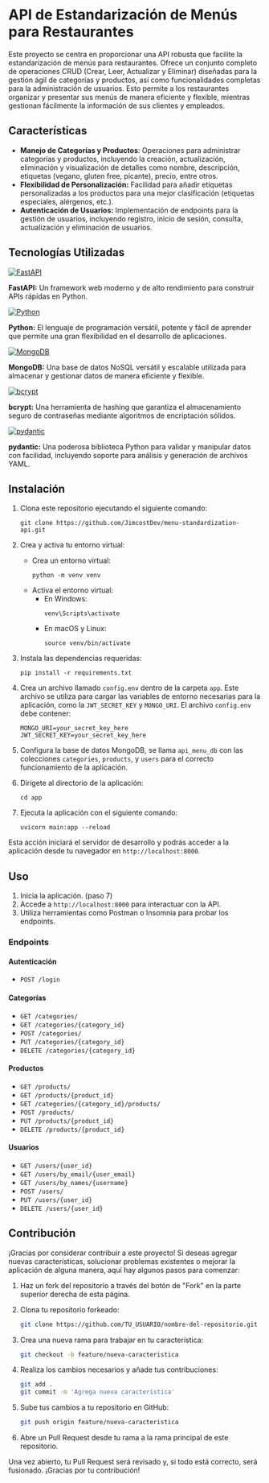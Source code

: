 # API de Estandarización de Menús para Restaurantes

Este proyecto se centra en proporcionar una API robusta que facilite la estandarización de menús para restaurantes. Ofrece un conjunto completo de operaciones CRUD (Crear, Leer, Actualizar y Eliminar) diseñadas para la gestión ágil de categorías y productos, así como funcionalidades completas para la administración de usuarios. Esto permite a los restaurantes organizar y presentar sus menús de manera eficiente y flexible, mientras gestionan fácilmente la información de sus clientes y empleados.

## Características

- **Manejo de Categorías y Productos**: Operaciones para administrar categorías y productos, incluyendo la creación, actualización, eliminación y visualización de detalles como nombre, descripción, etiquetas (vegano, gluten free, picante), precio, entre otros.
- **Flexibilidad de Personalización:** Facilidad para añadir etiquetas personalizadas a los productos para una mejor clasificación (etiquetas especiales, alérgenos, etc.).
- **Autenticación de Usuarios:** Implementación de endpoints para la gestión de usuarios, incluyendo registro, inicio de sesión, consulta, actualización y eliminación de usuarios.

## Tecnologías Utilizadas

[![FastAPI](https://img.shields.io/badge/FastAPI-00599C?style=for-the-badge&logo=fastapi&logoColor=white&labelColor=101010)](https://fastapi.tiangolo.com/)

**FastAPI:** Un framework web moderno y de alto rendimiento para construir APIs rápidas en Python.

[![Python](https://img.shields.io/badge/Python-1f425f?style=for-the-badge&logo=python&logoColor=white&labelColor=101010)]()

**Python:** El lenguaje de programación versátil, potente y fácil de aprender que permite una gran flexibilidad en el desarrollo de aplicaciones.

[![MongoDB](https://img.shields.io/badge/MongoDB-47A248?style=for-the-badge&logo=mongodb&logoColor=white&labelColor=101010)]()

**MongoDB:** Una base de datos NoSQL versátil y escalable utilizada para almacenar y gestionar datos de manera eficiente y flexible.

[![bcrypt](https://img.shields.io/badge/bcrypt-00457C?style=for-the-badge&logoColor=white&labelColor=101010)]()

**bcrypt:** Una herramienta de hashing que garantiza el almacenamiento seguro de contraseñas mediante algoritmos de encriptación sólidos.

[![pydantic](https://img.shields.io/badge/pydantic-DA11FF?style=for-the-badge&logo=Python&logoColor=white&labelColor=101010)](https://pydantic-docs.helpmanual.io/)

**pydantic:** Una poderosa biblioteca Python para validar y manipular datos con facilidad, incluyendo soporte para análisis y generación de archivos YAML.




## Instalación

1. Clona este repositorio ejecutando el siguiente comando:
    ```
    git clone https://github.com/JimcostDev/menu-standardization-api.git
    ```

2. Crea y activa tu entorno virtual:
    - Crea un entorno virtual:
        ```
        python -m venv venv
        ```
    - Activa el entorno virtual:
        - En Windows:
            ```
            venv\Scripts\activate
            ```
        - En macOS y Linux:
            ```
            source venv/bin/activate
            ```

3. Instala las dependencias requeridas:
    ```
    pip install -r requirements.txt
    ```

4. Crea un archivo llamado `config.env` dentro de la carpeta `app`. Este archivo se utiliza para cargar las variables de entorno necesarias para la aplicación, como la `JWT_SECRET_KEY` y `MONGO_URI`. El archivo `config.env` debe contener:
    ```plaintext
    MONGO_URI=your_secret_key_here
    JWT_SECRET_KEY=your_secret_key_here
    ```
    
5. Configura la base de datos MongoDB, se llama `api_menu_db` con las colecciones `categories`, `products`, y `users` para el correcto funcionamiento de la aplicación.

6. Dirígete al directorio de la aplicación:
    ```
    cd app
    ```

7. Ejecuta la aplicación con el siguiente comando:
    ```
    uvicorn main:app --reload
    ```
Esta acción iniciará el servidor de desarrollo y podrás acceder a la aplicación desde tu navegador en `http://localhost:8000`.


## Uso

1. Inicia la aplicación. (paso 7)
2. Accede a `http://localhost:8000` para interactuar con la API.
3. Utiliza herramientas como Postman o Insomnia para probar los endpoints.

### Endpoints

#### Autenticación
- `POST /login`
  
#### Categorías
- `GET /categories/`
- `GET /categories/{category_id}`
- `POST /categories/`
- `PUT /categories/{category_id}`
- `DELETE /categories/{category_id}`

#### Productos
- `GET /products/`
- `GET /products/{product_id}`
- `GET /categories/{category_id}/products/`
- `POST /products/`
- `PUT /products/{product_id}`
- `DELETE /products/{product_id}`

#### Usuarios
- `GET /users/{user_id}`
- `GET /users/by_email/{user_email}`
- `GET /users/by_names/{username}`
- `POST /users/`
- `PUT /users/{user_id}`
- `DELETE /users/{user_id}`


## Contribución

¡Gracias por considerar contribuir a este proyecto! Si deseas agregar nuevas características, solucionar problemas existentes o mejorar la aplicación de alguna manera, aquí hay algunos pasos para comenzar:

1. Haz un fork del repositorio a través del botón de "Fork" en la parte superior derecha de esta página.
   
2. Clona tu repositorio forkeado:
    ```bash
    git clone https://github.com/TU_USUARIO/nombre-del-repositorio.git
    ```

3. Crea una nueva rama para trabajar en tu característica:
    ```bash
    git checkout -b feature/nueva-caracteristica
    ```

4. Realiza los cambios necesarios y añade tus contribuciones:
    ```bash
    git add .
    git commit -m 'Agrega nueva característica'
    ```

5. Sube tus cambios a tu repositorio en GitHub:
    ```bash
    git push origin feature/nueva-caracteristica
    ```

6. Abre un Pull Request desde tu rama a la rama principal de este repositorio.
   
Una vez abierto, tu Pull Request será revisado y, si todo está correcto, será fusionado. ¡Gracias por tu contribución!

